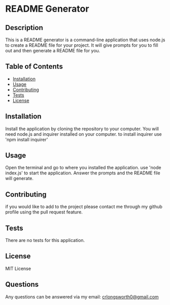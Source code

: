 
# README Generator

## Description
This is a README generator is a command-line application that uses node.js to create a README file for your project. It will give prompts for you to fill out and then generate a README file for you.

## Table of Contents 
- [Installation](#installation)
- [Usage](#usage)
- [Contributing](#contributing)
- [Tests](#tests)
- [License](#license)

## Installation

Install the application by cloning the repository to your computer.
You will need node.js and inquirer installed on your computer. to install inquirer use 'npm install inquirer'

## Usage

Open the terminal and go to where you installed the application.
use 'node index.js' to start the application. Answer the prompts and the README file will generate.

## Contributing

if you would like to add to the project please contact me through my github profile using the pull request feature.

## Tests

There are no tests for this application.

## License

MIT License

## Questions

Any questions can be answered via my email: crlongsworth0@gmail.com
    